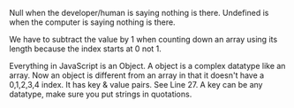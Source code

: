 Null when the developer/human is saying nothing is there.
Undefined is when the computer is saying nothing is there. 

We have to subtract the value by 1 when counting down an array using its length because the index starts at 0 not 1. 

Everything in JavaScript is an Object.
A object is a complex datatype like an array. Now an object is different from an array in that 
it doesn't have a 0,1,2,3,4 index. It has key & value pairs. See Line 27. A key can be any datatype, make sure you put strings in quotations. 